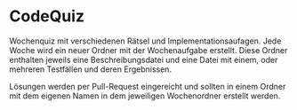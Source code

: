 # CodeQuiz

Wochenquiz mit verschiedenen Rätsel und Implementationsaufagen. 
Jede Woche wird ein neuer Ordner mit der Wochenaufgabe erstellt. 
Diese Ordner enthalten jeweils eine Beschreibungsdatei und eine Datei mit einem, oder mehreren Testfällen und deren Ergebnissen.

Lösungen werden per Pull-Request eingereicht und sollten in einem Ordner mit dem eigenen Namen in dem jeweiligen Wochenordner erstellt werden.
